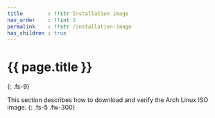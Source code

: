 ```yaml
---
title        : !!str Installation image
nav_order    : !!int 1
permalink    : !!str /installation-image
has_children : true
---
```


# {{ page.title }}
{: .fs-9}

This section describes how to download and verify the Arch Linux ISO image.
{: .fs-5 .fw-300}
